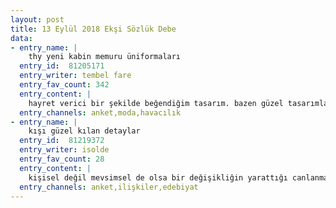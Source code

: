 ```yaml
---
layout: post
title: 13 Eylül 2018 Ekşi Sözlük Debe
data:
- entry_name: |
    thy yeni kabin memuru üniformaları
  entry_id:  81205171
  entry_writer: tembel fare
  entry_fav_count: 342
  entry_content: |
    hayret verici bir şekilde beğendiğim tasarım. bazen güzel tasarımlar yapıyorlar ilginç.
  entry_channels: anket,moda,havacılık
- entry_name: |
    kışı güzel kılan detaylar
  entry_id:  81219372
  entry_writer: isolde
  entry_fav_count: 28
  entry_content: |
    kişisel değil mevsimsel de olsa bir değişikliğin yarattığı canlanma, okumada/izlemede odaklanma, beynin tam kapasiteyle çalışması, yaz <a class="b" href="/?q=seme">seme</a>liğinden kurtuluş, iştahın geri gelişi, sinema/tiyatro, ev buluşmaları, çorbalar, boza, balkabağı, nar, kestane, taze balık, belgrad ormanı, uzun yürüyüşler, makyaj yapabilmek, yılbaşı hazırlıkları, evden çıkmadan peteğin üzerine bırakılan çorapları giymenin verdiği haz, radyo tiyatrosu, örgü ve her türlü kendin yap projesi, daha çok kitap, daha çok sanat, daha az migren, daha az kötü kokan insanlar.
  entry_channels: anket,ilişkiler,edebiyat
---
```

